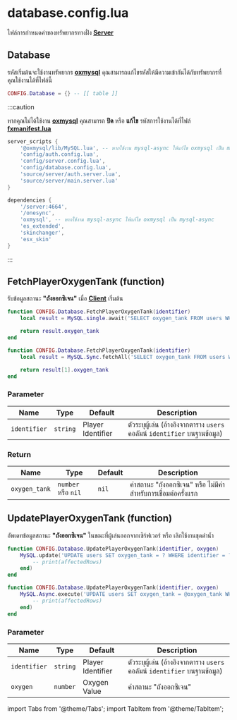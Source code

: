 # database.config.lua

ไฟล์การกำหนดค่าของทรัพยากรทางฝั่ง **[Server](https://en.wikipedia.org/wiki/Server-side)**

## Database

รหัสเริ่มต้นจะใช้งานทรัพยากร **[oxmysql](https://github.com/overextended/oxmysql)** คุณสามารถแก้ไขรหัสให้มีความเข้ากันได้กับทรัพยากรที่คุณใช้งานได้ที่ไฟล์นี้

```lua title="บรรทัดที่ 11"
CONFIG.Database = {} -- [[ table ]]
```

:::caution

หากคุณไม่ได้ใช้งาน **[oxmysql](https://github.com/overextended/oxmysql)** คุณสามารถ **ปิด** หรือ **แก้ไข** รหัสการใช้งานได้ที่ไฟล์ **[fxmanifest.lua](https://docs.fivem.net/docs/scripting-reference/resource-manifest/resource-manifest/)**<br/>

<Tabs>
<TabItem value="server_scripts" label="server_scripts">

```lua
server_scripts {
    '@oxmysql/lib/MySQL.lua', -- หากใช้งาน mysql-async ให้แก้ไข oxmysql เป็น mysql-async
    'config/auth.config.lua',
    'config/server.config.lua',
    'config/database.config.lua',
    'source/server/auth.server.lua',
    'source/server/main.server.lua'
}
```

</TabItem>
<TabItem value="dependencies" label="dependencies">

```lua
dependencies {
    '/server:4664',
    '/onesync',
    'oxmysql', -- หากใช้งาน mysql-async ให้แก้ไข oxmysql เป็น mysql-async
    'es_extended',
    'skinchanger',
    'esx_skin'
}
```

</TabItem>
</Tabs>

:::

## FetchPlayerOxygenTank (function)

รับข้อมูลสถานะ **"ถังออกซิเจน"** เมื่อ **[Client](https://en.wikipedia.org/wiki/Client-side)** เริ่มต้น 

<Tabs>
<TabItem value="oxmysql" label="oxmysql">

```lua title="บรรทัดที่ 16"
function CONFIG.Database.FetchPlayerOxygenTank(identifier)
    local result = MySQL.single.await('SELECT oxygen_tank FROM users WHERE identifier = ?', { identifier })

    return result.oxygen_tank
end
```

</TabItem>
<TabItem value="mysql-async" label="mysql-async">

```lua title="บรรทัดที่ 16"
function CONFIG.Database.FetchPlayerOxygenTank(identifier)
    local result = MySQL.Sync.fetchAll('SELECT oxygen_tank FROM users WHERE identifier = @identifier LIMIT 1', { ['@identifier'] = identifier })

    return result[1].oxygen_tank
end
```

</TabItem>
</Tabs>

### Parameter

| Name                         | Type               | Default            | Description                                                
|------------------------------|--------------------|--------------------|----------------------------------------------------------------------
| `identifier`                 | `string`           | Player Identifier  | ตัวระบุผู้เล่น (อ้างอิงจากตาราง `users` คอลัมน์ `identifier` บนฐานข้อมูล)

### Return

| Name                         | Type               | Default                                | Description                                                
|------------------------------|--------------------|----------------------------------------|--------------------------------------------------
| `oxygen_tank`                | `number` หรือ `nil` | `nil`                                  | ค่าสถานะ "ถังออกซิเจน" หรือ ไม่มีค่า สำหรับการเชื่อมต่อครั้งแรก


## UpdatePlayerOxygenTank (function)

อัพเดทข้อมูลสถานะ **"ถังออกซิเจน"** ในขณะที่ผู้เล่นออกจากเซิร์ฟเวอร์ หรือ เลิกใช้งานชุดดำน้ำ

<Tabs>
<TabItem value="oxmysql" label="oxmysql">

```lua title="บรรทัดที่ 25"
function CONFIG.Database.UpdatePlayerOxygenTank(identifier, oxygen)
    MySQL.update('UPDATE users SET oxygen_tank = ? WHERE identifier = ?', { oxygen, identifier }, function(affectedRows)
        -- print(affectedRows)
    end)
end
```

</TabItem>
<TabItem value="mysql-async" label="mysql-async">

```lua title="บรรทัดที่ 25"
function CONFIG.Database.UpdatePlayerOxygenTank(identifier, oxygen)
    MySQL.Async.execute('UPDATE users SET oxygen_tank = @oxygen_tank WHERE identifier = @identifier', { ['@oxygen_tank'] = oxygen, ['@identifier'] = identifier }, function(affectedRows)
        -- print(affectedRows)
    end)
end
```

</TabItem>
</Tabs>

### Parameter

| Name                         | Type               | Default                                      | Description                                                
|------------------------------|--------------------|----------------------------------------------|--------------------------------------------------
| `identifier`                 | `string`           | Player Identifier                            | ตัวระบุผู้เล่น (อ้างอิงจากตาราง `users` คอลัมน์ `identifier` บนฐานข้อมูล)
| `oxygen`                     | `number`           | Oxygen Value                                 | ค่าสถานะ "ถังออกซิเจน"

import Tabs from '@theme/Tabs';
import TabItem from '@theme/TabItem';
